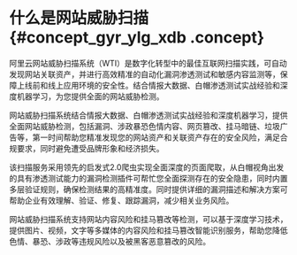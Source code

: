 # 什么是网站威胁扫描 {#concept_gyr_ylg_xdb .concept}

阿里云网站威胁扫描系统（WTI）是数字化转型中的最佳互联网扫描实践，可自动发现网站关联资产，并进行高效精准的自动化漏洞渗透测试和敏感内容监测等，保障上线前和线上应用环境的安全性。结合情报大数据、白帽渗透测试实战经验和深度机器学习，为您提供全面的网站威胁检测。

网站威胁扫描系统结合情报大数据、白帽渗透测试实战经验和深度机器学习，提供全面网站威胁检测，包括漏洞、涉政暴恐色情内容、网页篡改、挂马暗链、垃圾广告等，第一时间帮助您精准发现您的网站资产和关联资产存在的安全风险，满足合规要求，同时避免遭受品牌形象和经济损失。

该扫描服务采用领先的启发式2.0爬虫实现全面深度的页面爬取，从白帽视角出发的具有渗透测试能力的漏洞检测插件可帮忙您全面探测存在的安全隐患，同时内置多层验证规则，确保检测结果的高精准度。同时提供详细的漏洞描述和解决方案可帮助企业有效理解、验证、修复、跟踪漏洞，减少相关业务风险。

网站威胁扫描系统支持网站内容风险和挂马篡改等检测，可以基于深度学习技术， 提供图片、视频，文字等多媒体的内容风险和挂马篡改智能识别服务，帮助您降低色情、暴恐、涉政等违规风险以及被黑客恶意篡改的风险。

